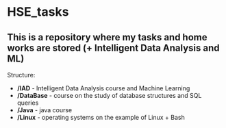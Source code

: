 # HSE_tasks
## This is a repository where my tasks and home works are stored (+ Intelligent Data Analysis and ML)
Structure:  
* **/IAD** - Intelligent Data Analysis course and Machine Learning
* **/DataBase** - course on the study of database structures and SQL queries
* **/Java** - java course
* **/Linux** - operating systems on the example of Linux + Bash
